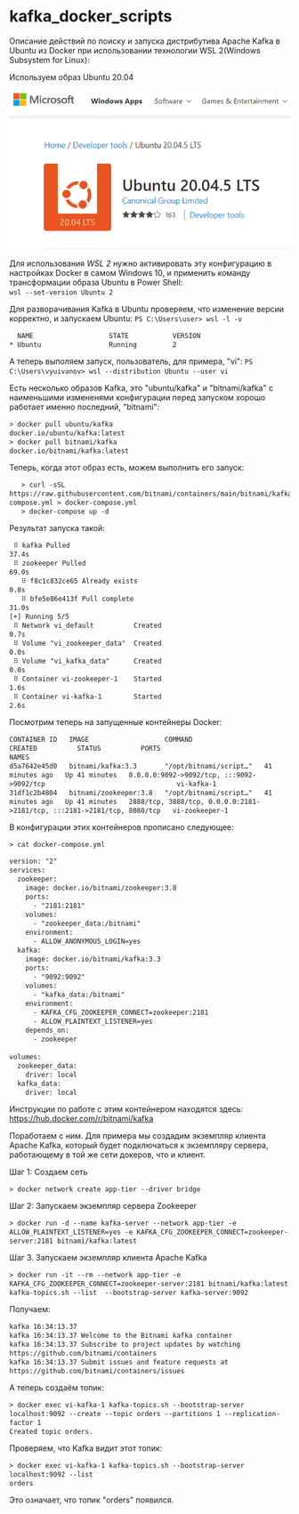 # kafka_docker_scripts

Описание действий по поиску и запуска дистрибутива Apache Kafka в Ubuntu из Docker при использовании технологии WSL 2(Windows Subsystem for Linux):

Используем образ Ubuntu 20.04

![ubuntu 20.04](/images/picture.png)

Для использования *WSL 2* нужно активировать эту конфигурацию в настройках Docker в самом Windows 10, 
и применить команду трансформации образа Ubuntu в Power Shell:   
```wsl --set-version Ubuntu 2``` 

Для разворачивания Kafka в Ubuntu проверяем, что изменение версии корректно, и запускаем Ubuntu: 
```PS C:\Users\user> wsl -l -v```
```
  NAME                   STATE           VERSION
* Ubuntu                 Running         2
```
А теперь выполяем запуск, пользователь, для примера, "vi":
```PS C:\Users\vyuivanov> wsl --distribution Ubuntu --user vi```

Есть несколько образов Kafka, это "ubuntu/kafka" и "bitnami/kafka"
с наименьшими измененями конфигурации перед запуском хорошо работает именно последний, "bitnami":
``` 
> docker pull ubuntu/kafka
docker.io/ubuntu/kafka:latest
> docker pull bitnami/kafka
docker.io/bitnami/kafka:latest
```

Теперь, когда этот образ есть, можем выполнить его запуск:
```
   > curl -sSL https://raw.githubusercontent.com/bitnami/containers/main/bitnami/kafka/docker-compose.yml > docker-compose.yml
   > docker-compose up -d
```
Результат запуска такой:
```[+] Running 4/4
 ⠿ kafka Pulled                                                                                                                                                                                              37.4s
 ⠿ zookeeper Pulled                                                                                                                                                                                          69.0s
   ⠿ f8c1c832ce65 Already exists                                                                                                                                                                              0.0s
   ⠿ bfe5e86e413f Pull complete                                                                                                                                                                              31.0s
[+] Running 5/5
 ⠿ Network vi_default          Created                                                                                                                                                                        0.7s
 ⠿ Volume "vi_zookeeper_data"  Created                                                                                                                                                                        0.0s
 ⠿ Volume "vi_kafka_data"      Created                                                                                                                                                                        0.0s
 ⠿ Container vi-zookeeper-1    Started                                                                                                                                                                        1.6s
 ⠿ Container vi-kafka-1        Started                                                                                                                                                                        2.6s
```

Посмотрим теперь на запущенные контейнеры Docker:
```docker ps
CONTAINER ID   IMAGE                   COMMAND                  CREATED          STATUS          PORTS                                                                     NAMES
d5a7642e45d0   bitnami/kafka:3.3       "/opt/bitnami/script…"   41 minutes ago   Up 41 minutes   0.0.0.0:9092->9092/tcp, :::9092->9092/tcp                                 vi-kafka-1
31df1c2b4804   bitnami/zookeeper:3.8   "/opt/bitnami/script…"   41 minutes ago   Up 41 minutes   2888/tcp, 3888/tcp, 0.0.0.0:2181->2181/tcp, :::2181->2181/tcp, 8080/tcp   vi-zookeeper-1
```

В конфигурации этих контейнеров прописано следующее:
```
> cat docker-compose.yml
```
```
version: "2"
services:
  zookeeper:
    image: docker.io/bitnami/zookeeper:3.8
    ports:
      - "2181:2181"
    volumes:
      - "zookeeper_data:/bitnami"
    environment:
      - ALLOW_ANONYMOUS_LOGIN=yes
  kafka:
    image: docker.io/bitnami/kafka:3.3
    ports:
      - "9092:9092"
    volumes:
      - "kafka_data:/bitnami"
    environment:
      - KAFKA_CFG_ZOOKEEPER_CONNECT=zookeeper:2181
      - ALLOW_PLAINTEXT_LISTENER=yes
    depends_on:
      - zookeeper

volumes:
  zookeeper_data:
    driver: local
  kafka_data:
    driver: local
```

Инструкции по работе с этим контейнером находятся здесь:
https://hub.docker.com/r/bitnami/kafka

Поработаем с ним. Для примера мы создадим экземпляр клиента Apache Kafka, который будет подключаться к экземпляру сервера, работающему в той же сети докеров, что и 
клиент.

Шаг 1: Создаем сеть
```
> docker network create app-tier --driver bridge
```

Шаг 2: Запускаем экземпляр сервера Zookeeper
```
> docker run -d --name kafka-server --network app-tier -e ALLOW_PLAINTEXT_LISTENER=yes -e KAFKA_CFG_ZOOKEEPER_CONNECT=zookeeper-server:2181 bitnami/kafka:latest
```

Шаг 3. Запускаем экземпляр клиента Apache Kafka
```
> docker run -it --rm --network app-tier -e KAFKA_CFG_ZOOKEEPER_CONNECT=zookeeper-server:2181 bitnami/kafka:latest kafka-topics.sh --list  --bootstrap-server kafka-server:9092
```
Получаем:
```
kafka 16:34:13.37
kafka 16:34:13.37 Welcome to the Bitnami kafka container
kafka 16:34:13.37 Subscribe to project updates by watching https://github.com/bitnami/containers
kafka 16:34:13.37 Submit issues and feature requests at https://github.com/bitnami/containers/issues
```

А теперь создаём топик:
```
> docker exec vi-kafka-1 kafka-topics.sh --bootstrap-server localhost:9092 --create --topic orders --partitions 1 --replication-factor 1
Created topic orders.
```
Проверяем, что Kafka видит этот топик:
```
> docker exec vi-kafka-1 kafka-topics.sh --bootstrap-server localhost:9092 --list
orders
```

Это означает, что топик "orders" появился.
